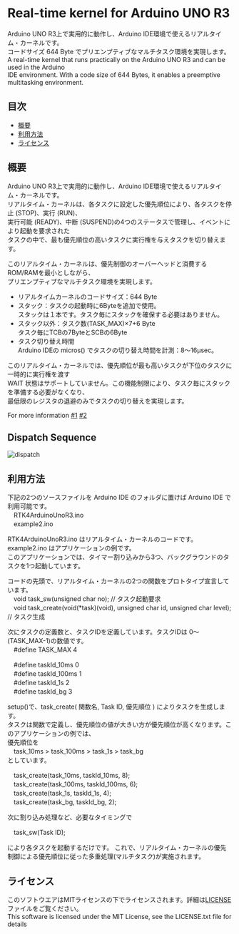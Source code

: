 # Real-time kernel for Arduino UNO R3
Arduino UNO R3上で実用的に動作し、Arduino IDE環境で使えるリアルタイム・カーネルです。  
コードサイズ 644 Byte でプリエンプティブなマルチタスク環境を実現します。  
A real-time kernel that runs practically on the Arduino UNO R3 and can be used in the Arduino  
IDE environment. With a code size of 644 Bytes, it enables a preemptive multitasking environment.  

## 目次
- [概要](#概要)
- [利用方法](#利用方法)
- [ライセンス](#ライセンス)

## 概要
Arduino UNO R3上で実用的に動作し、Arduino IDE環境で使えるリアルタイム・カーネルです。  
リアルタイム・カーネルは、各タスクに設定した優先順位により、各タスクを停止 (STOP)、実行 (RUN)、  
実行可能 (READY)、中断 (SUSPEND)の4つのステータスで管理し、イベントにより起動を要求された  
タスクの中で、最も優先順位の高いタスクに実行権を与えタスクを切り替えます。

このリアルタイム・カーネルは、優先制御のオーバーヘッドと消費するROM/RAMを最小としながら、  
プリエンプティブなマルチタスク環境を実現します。

- リアルタイムカーネルのコードサイズ：644 Byte
- スタック：タスクの起動時に6Byteを追加で使用。  
  スタックは１本です。タスク毎にスタックを確保する必要はありません。
- スタック以外：タスク数(TASK_MAX)×7+6 Byte  
  タスク毎にTCBの7ByteとSCBの6Byte
- タスク切り替え時間  
  Arduino IDEの micros() でタスクの切り替え時間を計測：8～16μsec。

このリアルタイム・カーネルでは、優先順位が最も高いタスクが下位のタスクに一時的に実行権を渡す  
WAIT 状態はサポートしていません。この機能制限により、タスク毎にスタックを準備する必要がなくなり、  
最低限のレジスタの退避のみでタスクの切り替えを実現します。

For more information
[#1](https://pekopoko4control.blogspot.com/2024/09/arduino-uno.html)
[#2](https://pekopoko4control.blogspot.com/2024/10/for-arduino-uno-r3.html)

## Dispatch Sequence
![dispatch](https://github.com/pekopoko-heart/Real-Time-Kernel-for-Arduino-Uno-R3/blob/main/dispatch.png)

## 利用方法
下記の2つのソースファイルを Arduino IDE のフォルダに置けば Arduino IDE で利用可能です。  
　RTK4ArduinoUnoR3.ino  
　example2.ino

RTK4ArduinoUnoR3.ino はリアルタイム・カーネルのコードです。  
example2.ino はアプリケーションの例です。  
このアプリケーションでは、タイマー割り込みから3つ、バックグラウンドのタスクを1つ起動しています。

コードの先頭で、リアルタイム・カーネルの2つの関数をプロトタイプ宣言しています。  
　void task_sw(unsigned char no);	// タスク起動要求  
　void task_create(void(*task)(void), unsigned char id, unsigned char level); // タスク生成

次にタスクの定義数と、タスクIDを定義しています。タスクIDは 0～(TASK_MAX-1)の数値です。  
 　#define  TASK_MAX  4  
 
 　#define  taskId_10ms	   0   
 　#define  taskId_100ms	  1   
 　#define  taskId_1s	    	2  
 　#define  taskId_bg   	 	3  

setup()で、task_create( 関数名, Task ID, 優先順位 ) によりタスクを生成します。  
タスクは関数で定義し、優先順位の値が大きい方が優先順位が高くなります。このアプリケーションの例では、  
優先順位を  
　task_10ms > task_100ms > task_1s > task_bg  
としています。  

　task_create(task_10ms, taskId_10ms, 8);  
　task_create(task_100ms, taskId_100ms, 6);  
　task_create(task_1s, taskId_1s, 4);  
　task_create(task_bg, taskId_bg, 2);  

次に割り込み処理など、必要なタイミングで  
  
　task_sw(Task ID);  

により各タスクを起動するだけです。
これで、リアルタイム・カーネルの優先制御による優先順位に従った多重処理(マルチタスク)が実施されます。  

## ライセンス
このソフトウエアはMITライセンスの下でライセンスされます。詳細は[LICENSE](https://github.com/pekopoko-heart/RTKernel-for-Arduino-Uno-R3/blob/main/LISENCE.txt)ファイルをご覧ください。  
This software is licensed under the MIT License, see the LICENSE.txt file for details
